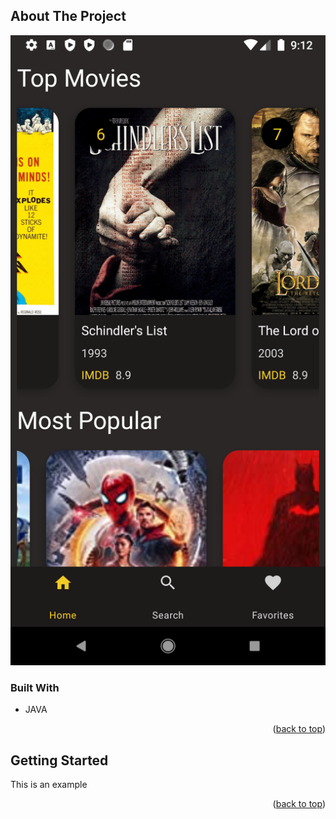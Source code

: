<!-- ABOUT THE PROJECT -->
## About The Project

![alt text](https://github.com/M0rtheus/Movie_App/blob/master/images/device-2022-02-14-211250.png?raw=true)

### Built With

* JAVA

<p align="right">(<a href="#top">back to top</a>)</p>

<!-- GETTING STARTED -->
## Getting Started

This is an example

<p align="right">(<a href="#top">back to top</a>)</p>

